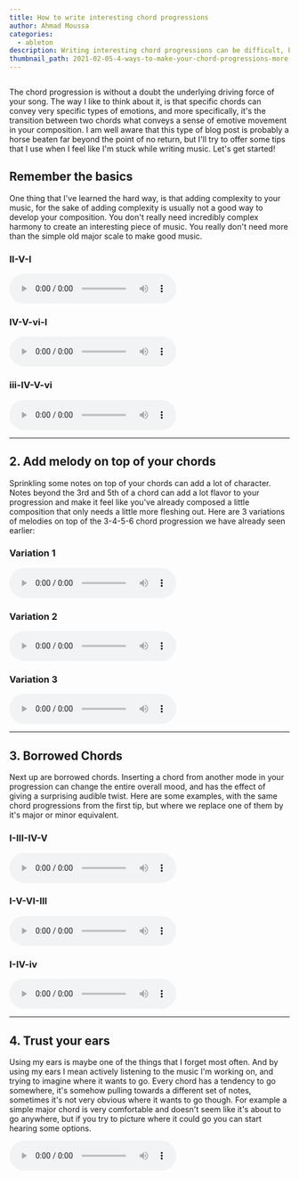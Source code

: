 ```yaml
---
title: How to write interesting chord progressions
author: Ahmad Moussa
categories:
  - ableton
description: Writing interesting chord progressions can be difficult, but arming yourself with a little bit of music theory and creativity you'll be able to break out of any type musical rut.
thumbnail_path: 2021-02-05-4-ways-to-make-your-chord-progressions-more-interesting.png
---
```

<span class="image left"><img src="https://gorillasun.de/assets/images/thumbnails/2021-02-05-10-tips-to-spice-up-your-chord-progressions.png" alt="" /></span>

<p>The chord progression is without a doubt the underlying driving force of your song. The way I like to think about it, is that specific chords can convey very specific types of emotions, and more specifically, it's the transition between two chords what conveys a sense of emotive movement in your composition. I am well aware that this type of blog post is probably a horse beaten far beyond the point of no return, but I'll try to offer some tips that I use when I feel like I'm stuck while writing music. Let's get started!</p>

<h2>Remember the basics</h2>
<p>One thing that I've learned the hard way, is that adding complexity to your music, for the sake of adding complexity is usually not a good way to develop your composition. You don't really need incredibly complex harmony to create an interesting piece of music. You really don't need more than the simple old major scale to make good music.</p>

<div class="row">
<!-- Break -->
<div class="col-4 col-12-medium">
  <h3>II-V-I</h3>
  <div style='width=100%;'>
  <audio controls>
  <source src="https://gorillasun.de/assets/images/2021-02-05-10-tips-to-spice-up-your-chord-progressions/major2-5-1.wav" type="audio/mpeg">
Your browser does not support the audio element.
</audio>
</div>
</div>
<div class="col-4 col-12-medium">
  <h3>IV-V-vi-I</h3>
    <audio controls>
  <source src="https://gorillasun.de/assets/images/2021-02-05-10-tips-to-spice-up-your-chord-progressions/major4-5-6-1.wav" type="audio/mpeg">
Your browser does not support the audio element.
</audio>
</div>
<div class="col-4 col-12-medium">
  <h3>iii-IV-V-vi</h3>
    <audio controls>
  <source src="https://gorillasun.de/assets/images/2021-02-05-10-tips-to-spice-up-your-chord-progressions/major3-4-5-6.wav" type="audio/mpeg">
Your browser does not support the audio element.
</audio>
</div>
</div>

<hr class="major" />

<h2>2. Add melody on top of your chords</h2>
<p> Sprinkling some notes on top of your chords can add a lot of character. Notes beyond the 3rd and 5th of a chord can add a lot flavor to your progression and make it feel like you've already composed a little composition that only needs a little more fleshing out. Here are 3 variations of melodies on top of the 3-4-5-6 chord progression we have already seen earlier:</p>

<div class="row">
<!-- Break -->
<div class="col-4 col-12-medium">
  <h3>Variation 1</h3>
  <audio controls>
  <source src="https://gorillasun.de/assets/images/2021-02-05-10-tips-to-spice-up-your-chord-progressions/3-4-5-6var1.wav" type="audio/mpeg">
Your browser does not support the audio element.
</audio>

</div>
<div class="col-4 col-12-medium">
  <h3>Variation 2</h3>
    <audio controls>
  <source src="https://gorillasun.de/assets/images/2021-02-05-10-tips-to-spice-up-your-chord-progressions/3-4-5-6var2.wav" type="audio/mpeg">
Your browser does not support the audio element.
</audio>
</div>
<div class="col-4 col-12-medium">
  <h3>Variation 3</h3>
    <audio controls>
  <source src="https://gorillasun.de/assets/images/2021-02-05-10-tips-to-spice-up-your-chord-progressions/3-4-5-6var3.wav" type="audio/mpeg">
Your browser does not support the audio element.
</audio>
</div>
</div>

<hr class="major" />

<h2>3. Borrowed Chords</h2>
<p>Next up are borrowed chords. Inserting a chord from another mode in your progression can change the entire overall mood, and has the effect of giving a surprising audible twist. Here are some examples, with the same chord progressions from the first tip, but where we replace one of them by it's major or minor equivalent.</p>
<div class="row">
<!-- Break -->
<div class="col-4 col-12-medium">
  <h3>I-III-IV-V</h3>
  <audio controls>
  <source src="https://gorillasun.de/assets/images/2021-02-05-10-tips-to-spice-up-your-chord-progressions/I-III-IV-V.wav" type="audio/mpeg">
Your browser does not support the audio element.
</audio>

</div>
<div class="col-4 col-12-medium">
  <h3>I-V-VI-III</h3>
    <audio controls>
  <source src="https://gorillasun.de/assets/images/2021-02-05-10-tips-to-spice-up-your-chord-progressions/I-V-VI-III.wav" type="audio/mpeg">
Your browser does not support the audio element.
</audio>
</div>
<div class="col-4 col-12-medium">
  <h3>I-IV-iv</h3>
    <audio controls>
  <source src="https://gorillasun.de/assets/images/2021-02-05-10-tips-to-spice-up-your-chord-progressions/I-IV-iv.wav" type="audio/mpeg">
Your browser does not support the audio element.
</audio>
</div>
</div>
<hr class="major" />

<h2>4. Trust your ears</h2>
<p>Using my ears is maybe one of the things that I forget most often. And by using my ears I mean actively listening to the music I'm working on, and trying to imagine where it wants to go. Every chord has a tendency to go somewhere, it's somehow pulling towards a different set of notes, sometimes it's not very obvious where it wants to go though. For example a simple major chord is very comfortable and doesn't seem like it's about to go anywhere, but if you try to picture where it could go you can start hearing some options. </p>

<audio controls>
  <source src="https://gorillasun.de/assets/images/2021-02-05-10-tips-to-spice-up-your-chord-progressions/example.wav" type="audio/mpeg">
Your browser does not support the audio element.
</audio>
